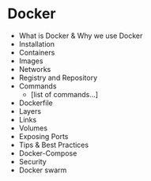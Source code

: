 # Docker

- What is Docker & Why we use Docker
- Installation
- Containers
- Images
- Networks
- Registry and Repository
- Commands
  - [list of commands...]
- Dockerfile
- Layers
- Links
- Volumes
- Exposing Ports
- Tips & Best Practices
- Docker-Compose
- Security
- Docker swarm

